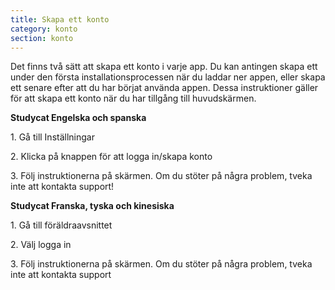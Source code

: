 ```yaml
---
title: Skapa ett konto
category: konto
section: konto
---
```

Det finns två sätt att skapa ett konto i varje app. Du kan antingen skapa ett under den första installationsprocessen när du laddar ner appen, eller skapa ett senare efter att du har börjat använda appen. Dessa instruktioner gäller för att skapa ett konto när du har tillgång till huvudskärmen.


**Studycat Engelska och spanska**


1\. Gå till Inställningar


2\. Klicka på knappen för att logga in/skapa konto


3\. Följ instruktionerna på skärmen. Om du stöter på några problem, tveka inte att kontakta support!


**Studycat Franska, tyska och kinesiska**


1\. Gå till föräldraavsnittet


2\. Välj logga in


3\. Följ instruktionerna på skärmen. Om du stöter på några problem, tveka inte att kontakta support